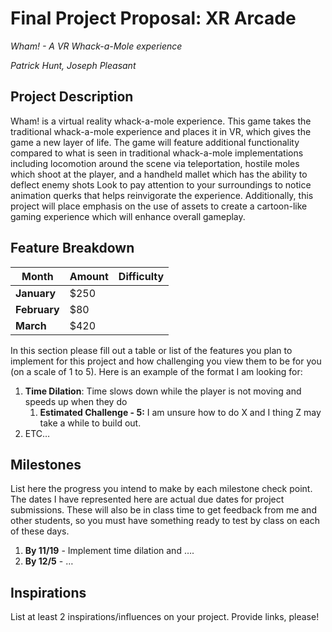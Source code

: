# Final Project Proposal: XR Arcade

*Wham! - A VR Whack-a-Mole experience*

*Patrick Hunt, Joseph Pleasant*

## Project Description

Wham! is a virtual reality whack-a-mole experience. This game takes the traditional whack-a-mole experience and places it in VR, which gives the game a new layer of life. The game will feature additional functionality compared to what is seen in traditional whack-a-mole implementations including locomotion around the scene via teleportation, hostile moles which shoot at the player, and a handheld mallet which has the ability to deflect enemy shots Look to pay attention to your surroundings to notice animation querks that helps reinvigorate the experience. Additionally, this project will place emphasis on the use of assets to create a cartoon-like gaming experience which will enhance overall gameplay.

## Feature Breakdown

| **Month**   | **Amount** | **Difficulty** |
|-------------|------------|----------------|
| **January** | $250       |                |
| **February**| $80        |                |
| **March**   | $420       |                |


In this section please fill out a table or list of the features you plan to implement for this project and how challenging you view them to be for you (on a scale of 1 to 5). Here is an example of the format I am looking for:

1. **Time Dilation**: Time slows down while the player is not moving and speeds up when they do
    1. **Estimated Challenge - 5:** I am unsure how to do X and I thing Z may take a while to build out.
2. ETC…

## Milestones

List here the progress you intend to make by each milestone check point. The dates I have represented here are actual due dates for project submissions. These will also be in class time to get feedback from me and other students, so you must have something ready to test by class on each of these days.

1. **By 11/19** - Implement time dilation and ….
2. **By 12/5** - …

## Inspirations

List at least 2 inspirations/influences on your project. Provide links, please!
